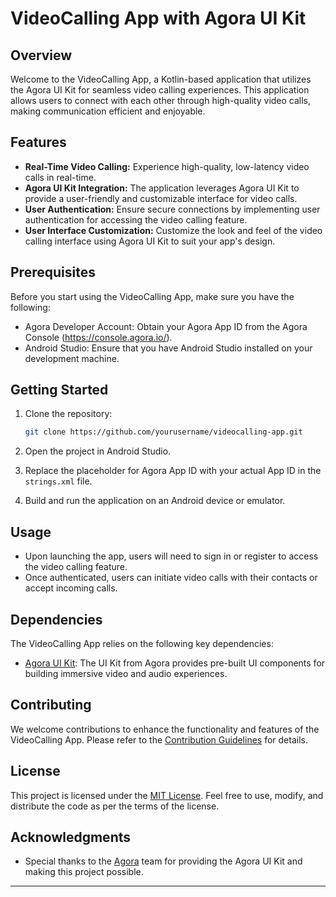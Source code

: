 # VideoCalling App with Agora UI Kit

## Overview

Welcome to the VideoCalling App, a Kotlin-based application that utilizes the Agora UI Kit for seamless video calling experiences. This application allows users to connect with each other through high-quality video calls, making communication efficient and enjoyable.

## Features

- **Real-Time Video Calling:** Experience high-quality, low-latency video calls in real-time.
- **Agora UI Kit Integration:** The application leverages Agora UI Kit to provide a user-friendly and customizable interface for video calls.
- **User Authentication:** Ensure secure connections by implementing user authentication for accessing the video calling feature.
- **User Interface Customization:** Customize the look and feel of the video calling interface using Agora UI Kit to suit your app's design.

## Prerequisites

Before you start using the VideoCalling App, make sure you have the following:

- Agora Developer Account: Obtain your Agora App ID from the Agora Console (https://console.agora.io/).
- Android Studio: Ensure that you have Android Studio installed on your development machine.

## Getting Started

1. Clone the repository:

    ```bash
    git clone https://github.com/yourusername/videocalling-app.git
    ```

2. Open the project in Android Studio.

3. Replace the placeholder for Agora App ID with your actual App ID in the `strings.xml` file.

4. Build and run the application on an Android device or emulator.

## Usage

- Upon launching the app, users will need to sign in or register to access the video calling feature.
- Once authenticated, users can initiate video calls with their contacts or accept incoming calls.

## Dependencies

The VideoCalling App relies on the following key dependencies:

- [Agora UI Kit](https://www.agora.io/en/blog/agora-ui-kit-a-great-choice-for-building-audio-and-video-experiences): The UI Kit from Agora provides pre-built UI components for building immersive video and audio experiences.

## Contributing

We welcome contributions to enhance the functionality and features of the VideoCalling App. Please refer to the [Contribution Guidelines](CONTRIBUTING.md) for details.

## License

This project is licensed under the [MIT License](LICENSE). Feel free to use, modify, and distribute the code as per the terms of the license.

## Acknowledgments

- Special thanks to the [Agora](https://www.agora.io/) team for providing the Agora UI Kit and making this project possible.

---

